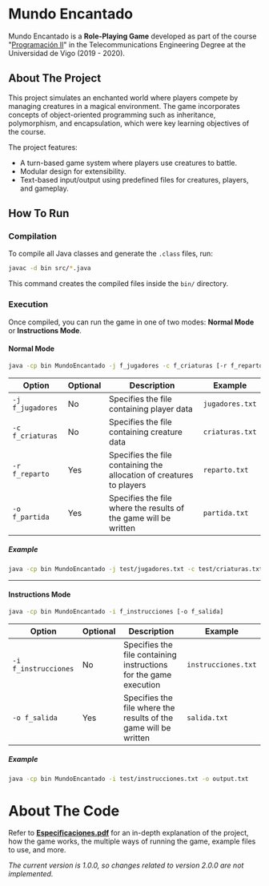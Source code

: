 # Mundo Encantado
Mundo Encantado is a **Role-Playing Game** developed as part of the course "[Programación II](https://secretaria.uvigo.gal/docnet-nuevo/guia_docent/index.php?centre=305&ensenyament=V05G301V01&assignatura=V05G301V01110&any_academic=2019_20)" in the Telecommunications Engineering Degree at the Universidad de Vigo (2019 - 2020).

## About The Project
This project simulates an enchanted world where players compete by managing creatures in a magical environment. The game incorporates concepts of object-oriented programming such as inheritance, polymorphism, and encapsulation, which were key learning objectives of the course.

The project features:
- A turn-based game system where players use creatures to battle.
- Modular design for extensibility.
- Text-based input/output using predefined files for creatures, players, and gameplay.

## How To Run
### Compilation
To compile all Java classes and generate the `.class` files, run:
```bash
javac -d bin src/*.java
```
This command creates the compiled files inside the `bin/` directory.

### Execution
Once compiled, you can run the game in one of two modes: **Normal Mode** or **Instructions Mode**.

#### Normal Mode
```bash
java -cp bin MundoEncantado -j f_jugadores -c f_criaturas [-r f_reparto] [-o f_partida]
```
| Option | Optional | Description | Example |
|--------|----------|-------------|---------|
| `-j f_jugadores` | No | Specifies the file containing player data | `jugadores.txt` |
| `-c f_criaturas` | No | Specifies the file containing creature data | `criaturas.txt` |
| `-r f_reparto` | Yes | Specifies the file containing the allocation of creatures to players  | `reparto.txt` |
| `-o f_partida` | Yes | Specifies the file where the results of the game will be written | `partida.txt` |
##### Example
```bash
java -cp bin MundoEncantado -j test/jugadores.txt -c test/criaturas.txt -r test/reparto.txt -o output.txt
```
---
#### Instructions Mode
```bash
java -cp bin MundoEncantado -i f_instrucciones [-o f_salida]
```
| Option | Optional | Description | Example |
|--------|----------|-------------|---------|
| `-i f_instrucciones` | No | Specifies the file containing instructions for the game execution | `instrucciones.txt` |
| `-o f_salida` | Yes | Specifies the file where the results of the game will be written | `salida.txt` |
##### Example
```bash
java -cp bin MundoEncantado -i test/instrucciones.txt -o output.txt
```

# About The Code
Refer to [**Especificaciones.pdf**](Especificaciones.pdf) for an in-depth explanation of the project, how the game works, the multiple ways of running the game, example files to use, and more.

_The current version is 1.0.0, so changes related to version 2.0.0 are not implemented._
